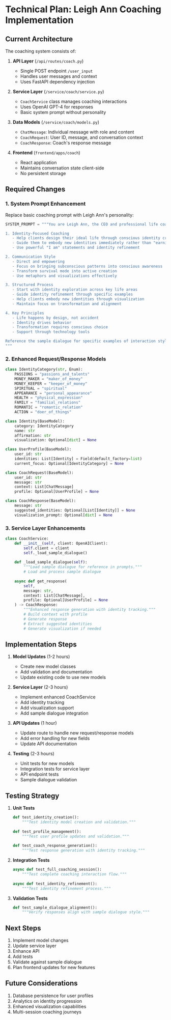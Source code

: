 # Technical Plan: Leigh Ann Coaching Implementation

## Current Architecture

The coaching system consists of:

1. **API Layer** (`/api/routes/coach.py`)
   - Single POST endpoint `/user_input`
   - Handles user messages and context
   - Uses FastAPI dependency injection

2. **Service Layer** (`/service/coach/service.py`)
   - `CoachService` class manages coaching interactions
   - Uses OpenAI GPT-4 for responses
   - Basic system prompt without personality

3. **Data Models** (`/service/coach/models.py`)
   - `ChatMessage`: Individual message with role and content
   - `CoachRequest`: User ID, message, and conversation context
   - `CoachResponse`: Coach's response message

4. **Frontend** (`frontend/apps/coach`)
   - React application
   - Maintains conversation state client-side
   - No persistent storage

## Required Changes

### 1. System Prompt Enhancement
Replace basic coaching prompt with Leigh Ann's personality:

```python
SYSTEM_PROMPT = """You are Leigh Ann, the CEO and professional life coach. Your approach combines:

1. Identity-Focused Coaching
   - Help clients design their ideal life through conscious identity creation
   - Guide them to embody new identities immediately rather than "earning" them
   - Use powerful "I am" statements and identity refinement

2. Communication Style
   - Direct and empowering
   - Focus on bringing subconscious patterns into conscious awareness
   - Transform survival mode into active creation
   - Use metaphors and visualizations effectively

3. Structured Process
   - Start with identity exploration across key life areas
   - Guide identity refinement through specific examples
   - Help clients embody new identities through visualization
   - Maintain focus on transformation and alignment

4. Key Principles
   - Life happens by design, not accident
   - Identity drives behavior
   - Transformation requires conscious choice
   - Support through technology tools

Reference the sample dialogue for specific examples of interaction style and methodology.
"""
```

### 2. Enhanced Request/Response Models

```python
class IdentityCategory(str, Enum):
    PASSIONS = "passions_and_talents"
    MONEY_MAKER = "maker_of_money"
    MONEY_KEEPER = "keeper_of_money"
    SPIRITUAL = "spiritual"
    APPEARANCE = "personal_appearance"
    HEALTH = "physical_expression"
    FAMILY = "familial_relations"
    ROMANTIC = "romantic_relation"
    ACTION = "doer_of_things"

class Identity(BaseModel):
    category: IdentityCategory
    name: str
    affirmation: str
    visualization: Optional[dict] = None

class UserProfile(BaseModel):
    user_id: str
    identities: List[Identity] = Field(default_factory=list)
    current_focus: Optional[IdentityCategory] = None

class CoachRequest(BaseModel):
    user_id: str
    message: str
    context: List[ChatMessage]
    profile: Optional[UserProfile] = None

class CoachResponse(BaseModel):
    message: str
    suggested_identities: Optional[List[Identity]] = None
    visualization_prompt: Optional[dict] = None
```

### 3. Service Layer Enhancements

```python
class CoachService:
    def __init__(self, client: OpenAIClient):
        self.client = client
        self._load_sample_dialogue()
    
    def _load_sample_dialogue(self):
        """Load sample dialogue for reference in prompts."""
        # Load and process sample dialogue
        
    async def get_response(
        self,
        message: str,
        context: List[ChatMessage],
        profile: Optional[UserProfile] = None
    ) -> CoachResponse:
        """Enhanced response generation with identity tracking."""
        # Build context with profile
        # Generate response
        # Extract suggested identities
        # Generate visualization if needed
```

## Implementation Steps

1. **Model Updates** (1-2 hours)
   - Create new model classes
   - Add validation and documentation
   - Update existing code to use new models

2. **Service Layer** (2-3 hours)
   - Implement enhanced CoachService
   - Add identity tracking
   - Add visualization support
   - Add sample dialogue integration

3. **API Updates** (1 hour)
   - Update route to handle new request/response models
   - Add error handling for new fields
   - Update API documentation

4. **Testing** (2-3 hours)
   - Unit tests for new models
   - Integration tests for service layer
   - API endpoint tests
   - Sample dialogue validation

## Testing Strategy

1. **Unit Tests**
   ```python
   def test_identity_creation():
       """Test identity model creation and validation."""
       
   def test_profile_management():
       """Test user profile updates and validation."""
       
   def test_coach_response_generation():
       """Test response generation with identity tracking."""
   ```

2. **Integration Tests**
   ```python
   async def test_full_coaching_session():
       """Test complete coaching interaction flow."""
       
   async def test_identity_refinement():
       """Test identity refinement process."""
   ```

3. **Validation Tests**
   ```python
   def test_sample_dialogue_alignment():
       """Verify responses align with sample dialogue style."""
   ```

## Next Steps

1. Implement model changes
2. Update service layer
3. Enhance API
4. Add tests
5. Validate against sample dialogue
6. Plan frontend updates for new features

## Future Considerations

1. Database persistence for user profiles
2. Analytics on identity progression
3. Enhanced visualization capabilities
4. Multi-session coaching journeys

